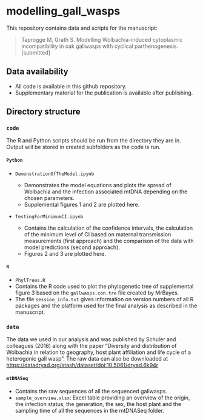 # modelling_gall_wasps

This repository contains data and scripts for the manuscript:
 
> Taprogge M, Grath S. Modelling Wolbachia-induced cytoplasmic incompatibility in oak gallwasps with cyclical parthenogenesis. [submitted]
 
## Data availability

* All code is available in this github repository.
* Supplementary material for the publication is available after publishing. <!-- still to be done --> 
    
## Directory structure

### **`code`**

The R and Python scripts should be run from the directory they are in. Output will be stored in created subfolders as the code is run. 

#### **`Python`**

* `DemonstrationOfTheModel.ipynb`
   * Demonstrates the model equations and plots the spread of Wolbachia and the infection associated mtDNA depending on the chosen parameters.
   * Supplemental figures 1 and 2 are plotted here. <!-- [figure numbers are updated]-->

* `TestingForMinimumCI.ipynb`
    * Contains the calculation of the confidence intervals, the calculation of the minimum level of CI based on maternal transmission measurements (first approach) and the comparison of the data with model predictions (second approach).
    * Figures 2 and 3 are plotted here. <!-- [figure numbers are updated]-->

#### **`R`**

* `PhylTrees.R`
* Contains the R code used to plot the phylogenetic tree of supplemental figure 3 based on the `gallwasps.con.tre` file created by MrBayes.
* The file `session_info.txt` gives information on version numbers of all R packages and the platform used for the final analysis as described in the manuscript.

### **`data`**

The data we used in our analysis and was published by Schuler and colleagues (2018) along with the paper “Diversity and distribution of Wolbachia in relation to geography, host plant affiliation and life cycle of a heterogonic gall wasp”. The raw data can also be downloaded at 
https://datadryad.org/stash/dataset/doi:10.5061/dryad.6k94r

#### **`mtDNASeq`**

* Contains the raw sequences of all the sequenced gallwasps.
* `sample_overview.xlsx`: Excel table providing an overview of the origin, the infection status, the generation, the sex,
the host plant and the sampling time of all the sequences in the mtDNASeq folder.
